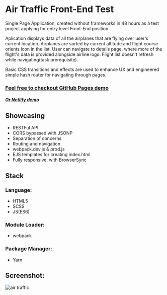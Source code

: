 # Air Traffic Front-End Test


Single Page Application, created without frameworks in 48 hours as a test project applying for entry level Front-End position.

Aplication displays data of all the airplanes that are flying over user's current location. Airplanes are sorted by current altitude and flight course orients icon in the list. User can navigate to details page, where more of the flight's data is provided alongside airline logo. Flight list doesn't refresh while navigating(task prerequisite). 
 
Basic CSS transitions and effects are used to enhance UX and engineered simple hash router for navigating through pages. 


### [Feel free to checkout GitHub Pages demo](https://dejan-krstic.github.io/air-traffic-fe-test/)
##### [Or Netlify demo](https://air-traffic-fe.netlify.com/)


## Showcasing
- RESTFul API
- CORS bypassed with JSONP
- Separation of concerns
- Routing and navigation
- webpack.dev.js & prod.js
- EJS templates for creating index.html 
- Fully responsive, with BrowserSync

## Stack
### Language: 
- HTML5 
- SCSS
- JS(ES6) 
### Module Loader: 
- webpack
### Package Manager: 
- Yarn
## Screenshot:
![air traffic](https://user-images.githubusercontent.com/36072848/39974245-a15b582e-5727-11e8-9872-33483442e18a.PNG)



